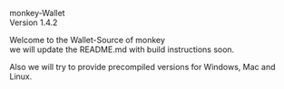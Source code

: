 monkey-Wallet
<br>Version 1.4.2

Welcome to the Wallet-Source of monkey<br>
we will update the README.md with build instructions soon.

Also we will try to provide precompiled versions for Windows, Mac and Linux.

